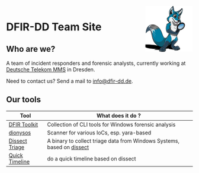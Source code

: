 <img align="right" width="128px" src="https://github.com/dfir-dd/pr/blob/main/images/fox/dfir_fox_ai.png?raw=true">

# DFIR-DD Team Site

## Who are we?

A team of incident responders and forensic analysts, currently working at [Deutsche Telekom MMS](https://www.telekom-mms.com/) in Dresden.

Need to contact us? Send a mail to <info@dfir-dd.de>.

## Our tools

| Tool | What does it do ? |
|-|--|
|[DFIR Toolkit](https://github.com/dfir-dd/dfir-toolkit)|Collection of CLI tools for Windows forensic analysis|
|[dionysos](https://github.com/dfir-dd/dionysos)|Scanner for various IoCs, esp. yara-based|
|[Dissect Triage](https://github.com/dfir-dd/dissect-triage)|A binary to collect triage data from Windows Systems, based on [dissect](https://github.com/fox-it/dissect)|
|[Quick Timeline](https://github.com/dfir-dd/quicktimeline)|do a quick timeline based on dissect|
